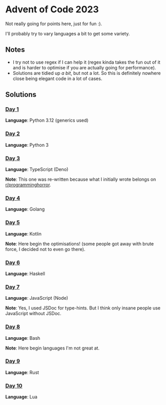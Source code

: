 # Advent of Code 2023

Not really going for points here, just for fun :).

I'll probably try to vary languages a bit to get some variety.

## Notes

- I try not to use regex if I can help it (regex kinda takes the fun out of it and is harder to optimise if you are actually going for performance).
- Solutions are tidied up _a bit_, but not a lot. So this is definitely nowhere close being elegant code in a lot of cases.

## Solutions

### [Day 1](day1/)
**Language**: Python 3.12 (generics used)

### [Day 2](day2/)
**Language**: Python 3

### [Day 3](day3/)
**Language**: TypeScript (Deno)

**Note**: This one was re-written because what I initially wrote belongs on [r/programminghorror](https://www.reddit.com/r/programminghorror/).

### [Day 4](day4/)
**Language**: Golang

### [Day 5](day5/)
**Language**: Kotlin

**Note**: Here begin the optimisations! (some people got away with brute force, I decided not to even go there).

### [Day 6](day6/)
**Language**: Haskell

### [Day 7](day7/)
**Language**: JavaScript (Node)

**Note**: Yes, I used JSDoc for type-hints. But I think only insane people use JavaScript without JSDoc.

### [Day 8](day8/)
**Language**: Bash

**Note**: Here begin languages I'm not great at.

### [Day 9](day9/)
**Language**: Rust

### [Day 10](day10/)
**Language**: Lua